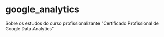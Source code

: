 # google_analytics
Sobre os estudos do curso profissionalizante "Certificado Profissional de Google Data Analytics"
